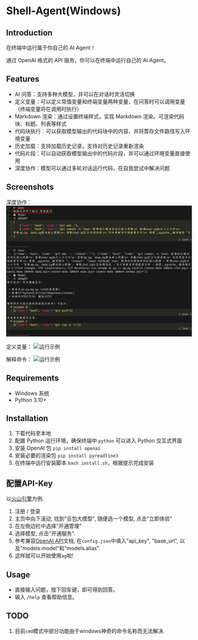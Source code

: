 # Shell-Agent(Windows)

## Introduction

在终端中运行属于你自己的 AI Agent！

通过 OpenAI 格式的 API 服务，你可以在终端中运行自己的 AI Agent。

## Features

- AI 问答：支持多种大模型，并可以在对话时灵活切换
- 定义变量：可以定义常值变量和终端变量两种变量，在问答时可以调用变量（终端变量将在调用时执行）
- Markdown 渲染：通过设置终端样式，实现 Markdown 渲染。可渲染代码块、标题、列表等样式
- 代码块执行：可以获取模型输出的代码块中的内容，并将暂存文件路径写入环境变量
- 历史加载：支持加载历史记录，支持对历史记录重新渲染
- 代码片段：可以自动获取模型输出中的代码片段，并可以通过环境变量直接使用
- 深度协作：模型可以通过多轮对话运行代码，在自我尝试中解决问题

## Screenshots
深度协作：
![运行示例](./img/Commit.png)

定义变量：
![运行示例](./img/OS.png)

解释命令：
![运行示例](./img/OS2.png)

## Requirements
- Windows 系统
- Python 3.10+

## Installation

1. 下载代码至本地
2. 配置 Python 运行环境，确保终端中 `python` 可以进入 Python 交互式界面
3. 安装 OpenAI 包 `pip install openai`
4. 安装必要的渲染包 `pip install pyreadline3`
4. 在终端中运行安装脚本 `bash install.sh`，根据提示完成安装

## 配置API-Key

以[火山引擎](https://www.volcengine.com/)为例. 

1. 注册 / 登录
2. 主页中向下滚动, 找到"豆包大模型", 随便选一个模型, 点击"立即体验"
3. 在左侧边栏中选择"开通管理"
4. 选择模型, 点击"开通服务". 
5. 参考兼容[OpenAI API](https://www.volcengine.com/docs/82379/1330626)文档, 在`config.json`中填入"api_key", "base_url", 以及"models.model"和"models.alias". 
6. 这样就可以开始使用`ag`啦!

## Usage
- 直接输入问题，按下回车键，即可得到回答。
- 输入 `/help` 查看帮助信息。

## TODO

1. 目前`cmd`模式中部分功能由于windows神奇的命令名称而无法解决. 